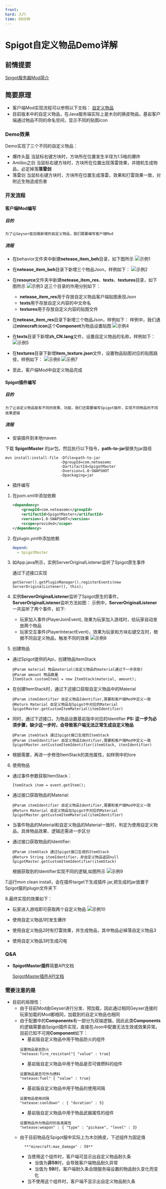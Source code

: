 ```yaml
---
front: 
hard: 入门
time: 60分钟
---
```


# Spigot自定义物品Demo详解

## 前情提要

[Spigot服务器Mod简介](./20-Spigot服务器Mod简介.md)

## 简要原理

- 客户端Mod实现流程可以参照以下文档：
  [自定义物品](../../20-玩法开发/15-自定义游戏内容/1-自定义物品/1-自定义基础物品.md)
- 目前版本中的自定义物品，在Java服务端实际上是木剑的换皮物品，基岩客户端通过物品不同的命名空间，显示不同的贴图icon

### Demo效果

Demo实现了三个不同的自定义物品：
- 爆炸头盔
    当鼠标右键方块时，方块所在位置发生半径为1.5格的爆炸
- Amiibo之剑
    当鼠标右键方块时，方块所在位置出现落雷效果，并随机生成物品，必定掉落**落雷剑**
- 落雷剑
    当鼠标右键方块时，方块所在位置生成落雷，效果和打雷效果一致，对附近生物造成伤害

### 开发流程

#### 客户端Mod编写
##### 目的
    为了让Geyser能加载新增的自定义物品，我们需要编写客户端Mod
##### 流程

- 在behavior文件夹中新建**netease_item_beh**目录，如下图所示
![示例1](./res/spigotCustomItem/customItem1.png)

- 在**netease_item_beh**目录下新增三个物品Json，样例如下：
![示例2](./res/spigotCustomItem/customItem2.png)

- 在**resource**文件夹中新建**netease_item_res**、**texts**、**textures**目录，如下图所示
![示例3](./res/spigotCustomItem/customItem3.png)
这三个目录的作用分别如下：
    - **netease_item_res**用于存放自定义物品客户端贴图表现Json
    - **texts**用于存放自定义内容的中文命名
    - **textures**用于存放自定义内容的贴图文件

- 在**netease_item_res**目录下新增三个物品Json，样例如下：
   样例中，我们通过**minecraft:icon**这个**Component**为物品设置贴图
![示例4](./res/spigotCustomItem/customItem4.png)

- 在**texts**目录下新增**zh_CN.lang**文件，设置自定义物品的名称，样例如下：
![示例5](./res/spigotCustomItem/customItem5.png)

- 在**textures**目录下新增**item_texture.json**文件，设置物品贴图对应的贴图路径，样例如下：
![示例6](./res/spigotCustomItem/customItem6.png)
![示例7](./res/spigotCustomItem/customItem7.png)

- 至此，客户端Mod中自定义物品完成
  
#### Spigot插件编写

##### 目的
    为了让自定义物品能有不同的效果、功能，我们还需要编写Spigot插件，实现不同物品的不同效果逻辑
##### 流程

- 安装插件到本地maven

下载 **SpigotMaster** 的jar包，然后执行以下指令，**path-to-jar**替换为jar路径

```shell
mvn install:install-file -Dfile=path-to-jar
						 -DgroupId=com.neteasemc
						 -DartifactId=SpigotMaster
						 -Dversion=1.0-SNAPSHOT
						 -Dpackaging=jar
```

- 插件编写

1. 在pom.xml中添加依赖

   ```xml
   <dependency>
       <groupId>com.neteasemc</groupId>
       <artifactId>SpigotMaster</artifactId>
       <version>1.0-SNAPSHOT</version>
       <scope>provided</scope>
   </dependency>
   ```

2. 在plugin.yml中添加依赖

   ```yml
   depend:
     - SpigotMaster
   ```

3. 如App.java所示，实例ServerOriginalListener监听了Spigot原生事件
   
    通过下述接口实现
    ```
    getServer().getPluginManager().registerEvents(new ServerOriginalListener(), this);
    ```

4. 实例**ServerOriginalListener**监听了Spigot原生的事件，**ServerOriginalListener**监听方法如图：
示例中，**ServerOriginalListener**一共监听了两个事件，如下:
   - 玩家加入事件(PlayerJoinEvent), 效果为玩家加入游戏时，给玩家自动发放两个物品
   - 玩家交互事件(PlayerInteractEvent)，效果为玩家和方块右键交互时，根据不同自定义物品，触发不同的效果
![示例8](./res/spigotCustomItem/customItem8.png)

5. 创建物品
- 通过Spigot提供的Api，创建物品ItemStack
    ```
    @Param material 物品material(自定义物品的material通过下一步获取)
    @Param amount 物品数量
    ItemStack customItem1 = new ItemStack(material, amount);
    ```
- 在创建ItemStack时，通过下述接口获取自定义物品中的Material
    ```
    @Param itemIdentifier 自定义物品Identifier,需要和客户端Mod中定义一致
    @Return Material 自定义物品在Spigot中对应的Material
    SpigotMaster.getCustomItemMaterial(itemIdentifier)
    ```
- 同时，通过下述接口，为物品设置基岩版中对应的Identifier
    **PS: 这一步为必须步骤，缺少这一步时，会导致客户端无法正常生成自定义物品**
    ```
    @Param itemStack 通过Spigot接口生成的ItemStack
    @Param itemIdentifier 自定义物品Identifier,需要和客户端Mod中定义一致
    SpigotMaster.setCustomItemIdentifier(itemStack, itenIdentifier)
    ```
- 根据需要，再进一步修改ItemStack的其他属性，如样例中的lore

6. 使用物品
- 通过事件参数获取ItemStack：
    ```
    ItemStack item = event.getItem();
    ```
- 通过接口获取物品的Material:
    ```
    @Param itemIdentifier 自定义物品Identifier,需要和客户端Mod中定义一致
    @Return Material 自定义物品在Spigot中对应的Material
    SpigotMaster.getCustomItemMaterial(itemIdentifier)
    ```
- 当事件物品的Material和自定义物品的Material一致时，判定为使用自定义物品，具体物品效果、逻辑还需进一步区分

- 通过接口获取物品的Identifier:
    ```
    @Param itemStack 通过Spigot接口生成的ItemStack
    @Return String itemIdentifier，非自定义物品返回null
    SpigotMaster.getCustomItemIdentifier(itemStack)
    ```
    根据获取到的Identifier实现不同的逻辑,如图所示
![示例9](./res/spigotCustomItem/customItem9.png)

7.运行mvn clean install，会在插件target下生成插件.jar,把生成的jar放置于Spigot服的plugin文件夹下

8.最终实现的效果如下：
- 玩家进入游戏即可获取两个自定义物品
![示例10](./res/spigotCustomItem/customItem10.png)

- 使用自定义物品1时发生爆炸
- 使用自定义物品2时有打雷效果，并生成物品，其中物品必掉落自定义物品3
- 使用自定义物品3时生成闪电

### Q&A

- **SpigotMaster插件**简要API文档

  [SpigotMaster插件API文档](./80-SpigotMaster简要API文档.md)
    

### **需要注意的是**
- 目前的局限性：
    - 由于目前Mod由Geyser进行分发、预加载，因此通过相同Geyser连接的玩家加载的Mod都相同，加载到的自定义物品也相同
    - 由于配置中的**Components**有一部分为双端逻辑，因此此类**Components**的逻辑需要由Spigot插件实现，直接在Json中配置无法生效或效果异常。目前已知不可用**Component**如下：
      - 基岩版自定义物品中用于物品防火的组件
      ```
      设置物品是否防火
      "netease:fire_resistant"{ "value" : true}
      ```
      - 基岩版自定义物品中用于物品是否可做燃料的组件
      ```
      设置物品是否可作为燃料
      "netease:fuel" { "value" : true}
      ```
      - 基岩版自定义物品中用于物品的使用间隔
      ```
      设置物品使用间隔
      "netease:cooldown" : { "duration" : 5}
      ```
      - 基岩版自定义物品中用于物品武器属性的组件
      ```
      设置物品作为物品时的各类属性
      "netease:weapon" : { "type" : "pickaxe", "level" : 3}
      ```
    - 由于目前物品在Spigot服中实际上为木剑换皮，下述组件为固定值
      ```
        **"minecraft:max_damage" : 59** 
      ```
      - 当使用这个组件时，客户端可显示出自定义物品耐久条
        - 当值为**非59**时，会导致客户端物品耐久异常
        - 当值为 **59**时，客户端耐久条会随服务端设置的物品耐久变化而变化
      - 当不使用这个组件时，客户端不显示出自定义物品耐久条